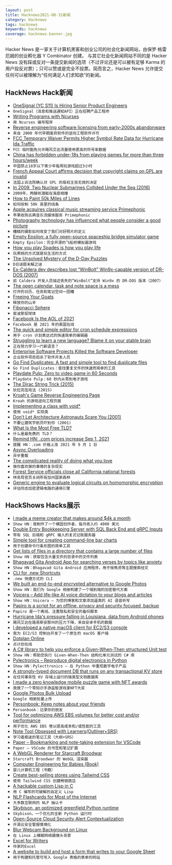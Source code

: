```yaml
---
layout: post
title: Hacknews2021-08-31新闻
category: Hacknews
tags: hacknews
keywords: hacknews
coverage: hacknews-banner.jpg
---
```


Hacker News 是一家关于计算机黑客和创业公司的社会化新闻网站，由保罗·格雷厄姆的创业孵化器 Y Combinator 创建。
与其它社会化新闻网站不同的是 Hacker News 没有踩或反对一条提交新闻的选项（不过评论还是可以被有足够 Karma 的用户投反对票）；只可以赞或是完全不投票。简而言之，Hacker News 允许提交任何可以被理解为“任何满足人们求知欲”的新闻。

## HackNews Hack新闻


- [OneSignal (YC S11) Is Hiring Senior Product Engineers](https://onesignal.com/careers/b824ffc4-ac55-4744-b7d8-b5ace6272e96)
- `OneSignal（消息和推送通知API）正在招聘产品工程师`
- [Writing Programs with Ncurses](https://invisible-island.net/ncurses/ncurses-intro.html)
- `用 Ncurses 编写程序`
- [Reverse engineering software licensing from early-2000s abandonware](https://yingtongli.me/blog/2021/08/29/drm5-1.html)
- `来自 2000 年代早期废弃软件的逆向工程软件许可`
- [FCC Temporary Waiver Permits Higher Symbol Rate Data for Hurricane Ida Traffic](http://www.arrl.org/news/view/fcc-grants-temporary-waiver-to-permit-higher-symbol-rate-data-transmissions-for-hurricane-ida-traffi)
- `FCC 临时豁免允许飓风艾达流量使用更高的符号率数据`
- [China has forbidden under-18s from playing games for more than three hours/week](https://www.reuters.com/world/china/china-rolls-out-new-rules-minors-online-gaming-xinhua-2021-08-30/)
- `中国禁止18岁以下青少年每周玩游戏超过3小时`
- [French Appeal Court affirms decision that copyright claims on GPL are invalid](https://thehftguy.com/2021/08/30/french-appeal-court-affirms-decision-that-copyright-claims-on-gpl-are-invalid-must-be-enforced-via-contractual-dispute/)
- `法国上诉法院确认对 GPL 的版权主张无效的决定`
- [In 2009, Two Nuclear Submarines Collided Under the Sea (2016)](https://nationalinterest.org/blog/the-buzz/2009-two-nuclear-submarines-collided-under-the-sea-they-were-18690)
- `2009年，两艘核潜艇在海底相撞`
- [How to Paint 50k Miles of Lines](https://www.nytimes.com/interactive/2021/08/26/arts/design/road-lines.html)
- `如何绘制 50k 英里的线条`
- [Apple acquires classical music streaming service Primephonic](https://www.apple.com/newsroom/2021/08/apple-acquires-classical-music-streaming-service-primephonic/)
- `苹果收购古典音乐流媒体服务 Primephonic`
- [Photography technology has influenced what people consider a good picture](https://www.collectorsweekly.com/articles/bad-photography-and-good-pictures/)
- `糟糕的摄影如何改变了我们对好照片的定义`
- [Empty Epsilon: a fully open-source spaceship bridge simulator game](https://daid.github.io/EmptyEpsilon/)
- `Empty Epsilon：完全开源的飞船桥模拟器游戏`
- [How you play Spades is how you play life](https://pudding.cool/2021/08/spades)
- `玩黑桃的方式就是玩生活的方式`
- [The Unsolved Mystery of the D-Day Puzzles](https://www.history.co.uk/articles/the-unsolved-mystery-of-the-d-day-puzzles)
- `D日谜题未解之谜`
- [Ex-Caldera dev describes lost “WinBolt” Win9x-capable version of DR-DOS (2007)](https://msfn.org/board/topic/109018-windows-98-in-dr-dos/?tab=comments#comment-721209)
- `前 Caldera 开发人员描述丢失的“WinBolt”支持 Win9x 的 DR-DOS 版本（2007）`
- [The open calendar, task and note space is a mess](https://stevenvanbael.com/open-calendar-task-space-is-a-mess)
- `打开的日历、任务和笔记空间一团糟`
- [Freeing Your Goats](https://hyperthings.garden/posts/2021-08-30/freeing-your-goats.html)
- `释放你的山羊`
- [Fibonacci Sphere](http://extremelearning.com.au/how-to-evenly-distribute-points-on-a-sphere-more-effectively-than-the-canonical-fibonacci-lattice/)
- `斐波那契球体`
- [Facebook Is the AOL of 2021](https://www.zdnet.com/article/facebook-is-the-aol-of-2021/)
- `Facebook 是 2021 年的美国在线`
- [The quick and simple editor for cron schedule expressions](https://crontab.guru/)
- `用于 cron 计划表达式的快速简单的编辑器`
- [Struggling to learn a new language? Blame it on your stable brain](https://www.ucsf.edu/news/2021/08/421316/struggling-learn-new-language-blame-it-your-stable-brain)
- `正在努力学习一门新语言？`
- [Enterprise Software Projects Killed the Software Developer](https://javahippie.net/software/business/2021/08/30/enterprise-software-killed-the-developer.html)
- `企业软件项目扼杀了软件开发人员`
- [Go Find Duplicates: A fast and simple tool to find duplicate files](https://github.com/m-manu/go-find-duplicates)
- `Go Find Duplicates：查找重复文件的快速而简单的工具`
- [Playdate Pulp: Zero to video game in 60 Seconds](https://www.gamedeveloper.com/console/playdate-pulp-zero-to-video-game-in-60-seconds)
- `Playdate Pulp：60 秒内从零到电子游戏`
- [The Dirac String Trick (2015)](http://ariwatch.com/VS/Algorithms/DiracStringTrick.htm)
- `狄拉克弦戏法 (2015)`
- [Kroah's Game Reverse Engineering Page](http://bringerp.free.fr/RE/index.php5)
- `Kroah 的游戏逆向工程页面`
- [Implementing a class with void*](http://web.eecs.utk.edu/~jplank/plank/classes/cs140/Notes/Running_Times/voidstar.html)
- `使用 void* 实现类`
- [Don’t Let Architecture Astronauts Scare You (2001)](https://www.joelonsoftware.com/2001/04/21/dont-let-architecture-astronauts-scare-you/)
- `不要让建筑宇航员吓到你 (2001)`
- [What Is the Most Free TLD?](https://slc.is/#The%20Best%20TLD%20is%20Not%20.com)
- `什么是最免费的 TLD？`
- [Remind HN: .com prices increase Sep 1, 2021](item?id=28362488)
- `提醒 HN：.com 价格上涨 2021 年 9 月 1 日`
- [Async Overloading](https://blog.yoshuawuyts.com/async-overloading/)
- `异步重载`
- [The complicated reality of doing what you love](https://www.vox.com/the-highlight/22620178/hobby-job-leisure-labor)
- `做你喜欢做的事情的复杂现实`
- [Forest Service officials close all California national forests](https://www.latimes.com/california/story/2021-08-30/officials-to-close-all-california-national-forests-a)
- `林务局官员关闭所有加州国家森林`
- [Generic engine to evaluate logical circuits on homomorphic encryption](https://github.com/virtualsecureplatform/Iyokan)
- `评估同态加密逻辑电路的通用引擎`


## HackShows Hacks展示

- [ I made a meme creator that makes around $4k a month](https://metameme.app/)
- `Show HN：我制作了一个模因创作者，每月收入约 4000 美元`
- [ Double Entry Bookkeeping Server with SQL Back End and gRPC Inputs](https://github.com/darcys22/godbledger)
- `带有 SQL 后端和 gRPC 输入的复式记账服务器`
- [ Simple tool for creating command-line bar charts](https://github.com/TurkeyMcMac/barchart)
- `用于创建命令行条形图的简单工具`
- [ Get lists of files in a directory that contains a large number of files](https://github.com/catatsuy/lls)
- `Show HN：获取包含大量文件的目录中的文件列表`
- [ Bhagavad Gita Android App for searching verses by topics like anxiety](https://play.google.com/store/apps/details?id=com.grewon.searchgita)
- `Show HN：Bhagavad Gita Android 应用程序，用于按焦虑等主题搜索经文`
- [ CLI for .new Shortcuts](https://github.com/tsriram/dot-new-cli)
- `.new 快捷方式的 CLI`
- [ We built an end-to-end encrypted alternative to Google Photos](item?id=28347439)
- `Show HN：我们为 Google 相册构建了一个端到端的加密替代方案`
- [ Voicera – Add life-like AI voice dictation to your blogs and articles](https://www.voicera.co)
- `Show HN：Voicera – 为您的博客和文章添加逼真的 AI 语音听写`
- [ Papiro is a script for an offline, privacy and security focused, backup](https://github.com/dtonon/papiro)
- `Papiro 是一个离线、注重隐私和安全的备份脚本`
- [ Hurricane Ida's pressure falling in Louisiana, data from Android phones](https://static.wixstatic.com/media/d783eb_8f9355b6d471487e808d3ce1ac7e77d2~mv2.png)
- `飓风艾达在路易斯安那州的压力下降，来自安卓手机的数据`
- [ I developed a native macOS client for EC2/S3 console](item?id=28348883)
- `我为 EC2/S3 控制台开发了一个原生的 macOS 客户端`
- [ Dotplan Online](https://dotplan.online/)
- `点计划在线`
- [ A C# library to help you enforce a Given-When-Then structured Unit test](item?id=28352300)
- `Show HN：帮助您执行 Given-When-Then 结构化单元测试的 C# 库`
- [ Pylectronics – Reproduce digital electronics in Python](https://github.com/fgarci03/pylectronics)
- `Show HN：Pylecttronics – 在 Python 中重现数字电子产品`
- [ A strongly-typed document DB that runs on any transactional KV store](https://github.com/losfair/RefineDB)
- `在任何事务性 KV 存储上运行的强类型文档数据库`
- [ I made a zero knowledge mobile puzzle game with NFT awards](https://github.com/nalinbhardwaj/wordlines)
- `我做了一个零知识手游益智游戏拿NFT大奖`
- [ Google Photos Bulk Upload](https://github.com/CodeNameMPC/GPBU)
- `Google 相册批量上传`
- [ Personbook: Keep notes about your friends](https://play.google.com/store/apps/details?id=com.birohcek.personbook)
- `Personbook：记录你的朋友`
- [ Tool for optimizing AWS EBS volumes for better cost and/or performance](https://aws.amazon.com/marketplace/pp/prodview-ryzl67mmq3ghk)
- `用于优化 AWS EBS 卷以提高成本和/或性能的工具`
- [ Note Tool Obsessed with Learners(Outliner+SRS)](https://notegarden.io/)
- `学习者痴迷的笔记工具（大纲+SRS）`
- [ Paper – Bookmarking and note-taking extension for VSCode](https://github.com/Raathigesh/paper)
- `Paper – VSCode 的书签和笔记扩展`
- [ A WebGL Renderer for Starcraft Broodwar](https://www.youtube.com/watch?v=CwzkjboEbqo)
- `Starcraft Broodwar 的 WebGL 渲染器`
- [ Computer Engineering for Babies (Book)](https://computerengineeringforbabies.com)
- `婴儿计算机工程（书籍）`
- [ Create best-selling stores using Tailwind CSS](https://shuffle.dev/marketplace/tailwind-ecommerce)
- `使用 Tailwind CSS 创建畅销商店`
- [ A hackable custom Lisp in C](https://github.com/codr7/alisp)
- `用 C 编写的可破解的自定义 Lisp`
- [ NLP Flashcards for Most of the Internet](item?id=28360220)
- `大多数互联网的 NLP 抽认卡`
- [ Skybison, an optimized greenfield Python runtime](https://github.com/facebookexperimental/skybison)
- `Skybison，一个优化的全新 Python 运行时`
- [ Open-Source Cloud Security Alert Contextualization](https://github.com/dassana-io/dassana)
- `开源云安全警报情境化`
- [ Blur Webcam Background on Linux](https://github.com/jashandeep-sohi/webcam-filters)
- `在 Linux 上模糊网络摄像头背景`
- [ Excel for Writers](https://zeminary.com/)
- `作家的Excel`
- [ A website to build and host a form that writes to your Google Sheet](https://formtosheets.com/)
- `用于构建和托管可写入 Google 表格的表单的网站`


